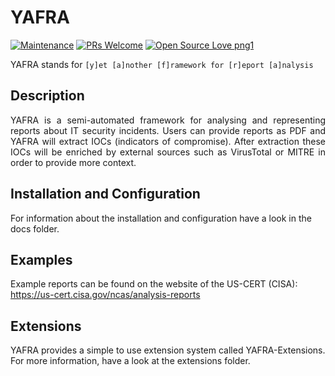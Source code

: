 # YAFRA


[![Maintenance](https://img.shields.io/badge/Maintained%3F-yes-green.svg)](https://GitHub.com/Naereen/StrapDown.js/graphs/commit-activity) [![PRs Welcome](https://img.shields.io/badge/PRs-welcome-brightgreen.svg?style=flat-square)](http://makeapullrequest.com) [![Open Source Love png1](https://badges.frapsoft.com/os/v1/open-source.png?v=103)](https://github.com/ellerbrock/open-source-badges/)


YAFRA stands for `[y]et [a]nother [f]ramework for [r]eport [a]nalysis `

## Description

<p align="justify">
YAFRA is a semi-automated framework for analysing and representing reports about IT security incidents. Users can provide reports as PDF and YAFRA will extract IOCs (indicators of compromise). After extraction these IOCs will be enriched by external sources such as VirusTotal or MITRE in order to provide more context.
</p>

## Installation and Configuration

For information about the installation and configuration have a look in the docs folder. 

## Examples

Example reports can be found on the website of the US-CERT (CISA): https://us-cert.cisa.gov/ncas/analysis-reports 

## Extensions

YAFRA provides a simple to use extension system called YAFRA-Extensions. For more information, have a look at the extensions folder.

